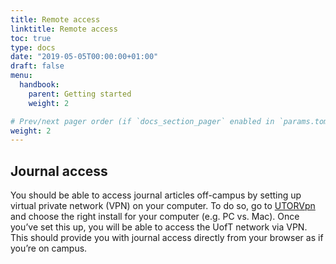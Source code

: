 ```yaml
---
title: Remote access
linktitle: Remote access
toc: true
type: docs
date: "2019-05-05T00:00:00+01:00"
draft: false
menu: 
  handbook:
    parent: Getting started
    weight: 2

# Prev/next pager order (if `docs_section_pager` enabled in `params.toml`)
weight: 2
---
```


## Journal access

You should be able to access journal articles off-campus by setting up virtual private network (VPN) on your computer. To do so, go to [UTORVpn](http://vpn.utoronto.ca/) and choose the right install for your computer (e.g. PC vs. Mac). Once you’ve set this up, you will be able to access the UofT network via VPN. This should provide you with journal access directly from your browser as if you’re on campus.
